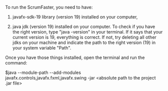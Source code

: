 To run the ScrumFaster, you need to have:

1) javafx-sdk-19 library (version 19) installed on your computer,

2) java jdk (version 19) installed on your computer. To check if you have the right version, type "java -version" in your terminal. If it says that your current version is 19, everything is correct. If not, try deleting all other jdks on your machine and indicate the path to the right version (19) in your system variable "Path".

Once you have those things installed, open the terminal and run the command:

$java --module-path <absolute path to your javafx-sdk-19 library> --add-modules javafx.controls,javafx.fxml,javafx.swing -jar <absolute path to the project .jar file>
